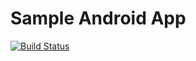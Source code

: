 Sample Android App
===

[![Build Status](https://travis-ci.org/d3trax/android-ci-sample-app.svg?branch=master)](https://travis-ci.org/d3trax/android-ci-sample-app)